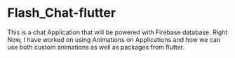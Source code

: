 # Flash_Chat-flutter
This is a chat Application that will be powered with Firebase database. Right Now, I have worked on using Animations on Applications and how we can use both custom animations as
well as packages from flutter.

